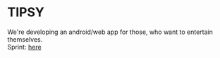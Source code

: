 # TIPSY
We're developing an android/web app for those, who want to entertain themselves.<br>
Sprint: [here](https://trello.com/b/4Nee08CW/tipsy)<br/>

